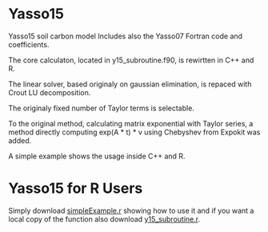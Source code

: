 # Yasso15
Yasso15 soil carbon model
Includes also the Yasso07 Fortran code and coefficients.

The core calculaton, located in y15_subroutine.f90, is rewirtten in C++ and R.

The linear solver, based originaly on gaussian elimination, is repaced with Crout LU decomposition.

The originaly fixed number of Taylor terms is selectable.

To the original method, calculating matrix exponential with Taylor series, a method directly computing exp(A * t) * v using Chebyshev from Expokit was added.

A simple example shows the usage inside C++ and R.


# Yasso15 for R Users

Simply download [simpleExample.r](https://raw.githubusercontent.com/GeorgKindermann/Yasso15/master/simpleExample.r) showing how to use it and if you want a local copy of the function also download [y15_subroutine.r](https://raw.githubusercontent.com/GeorgKindermann/Yasso15/master/y15_subroutine.r).